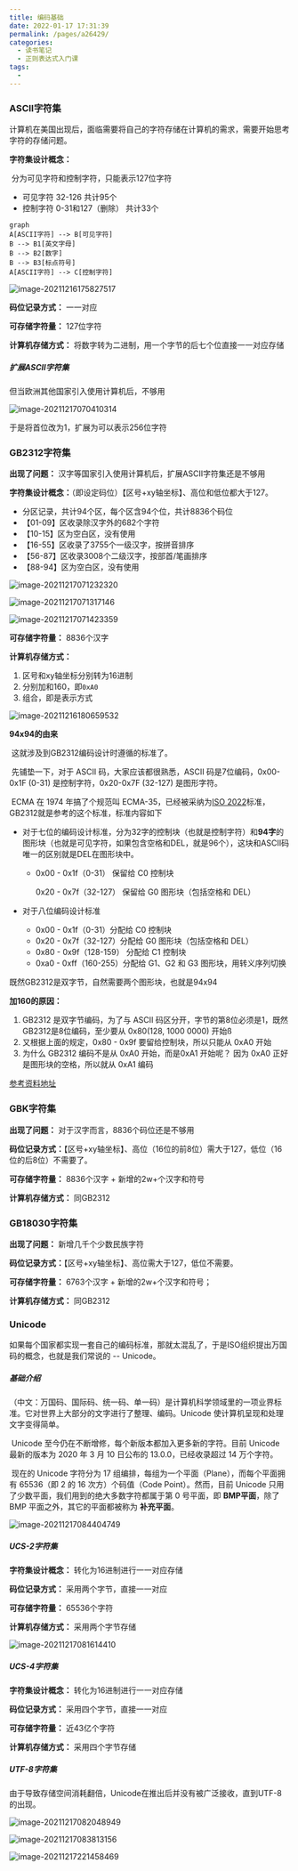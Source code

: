 ```yaml
---
title: 编码基础
date: 2022-01-17 17:31:39
permalink: /pages/a26429/
categories:
  - 读书笔记
  - 正则表达式入门课
tags:
  - 
---
```

### ASCII字符集

​		计算机在美国出现后，面临需要将自己的字符存储在计算机的需求，需要开始思考字符的存储问题。

**字符集设计概念：**

​		分为可见字符和控制字符，只能表示127位字符

- 可见字符  32-126  共计95个
- 控制字符  0-31和127（删除） 共计33个   

```mermaid
graph 
A[ASCII字符] --> B[可见字符]
B --> B1[英文字母]
B --> B2[数字]
B --> B3[标点符号]
A[ASCII字符] --> C[控制字符]
```

![image-20211216175827517](https://tva1.sinaimg.cn/large/008i3skNly1gxgj3qm9qdj31o10u07fi.jpg)

**码位记录方式：** 一一对应

**可存储字符量：** 127位字符

**计算机存储方式：** 将数字转为二进制，用一个字节的后七个位直接一一对应存储



##### 扩展ASCII字符集

但当欧洲其他国家引入使用计算机后，不够用

![image-20211217070410314](https://tva1.sinaimg.cn/large/008i3skNly1gxggiq4js1j31n60u0ajf.jpg)

于是将首位改为1，扩展为可以表示256位字符





### GB2312字符集

**出现了问题：** 汉字等国家引入使用计算机后，扩展ASCII字符集还是不够用

**字符集设计概念：**（即设定码位）【区号+xy轴坐标】、高位和低位都大于127。

- 分区记录，共计94个区，每个区含94个位，共计8836个码位
- 【01-09】区收录除汉字外的682个字符
- 【10-15】区为空白区，没有使用
- 【16-55】区收录了3755个一级汉字，按拼音排序
- 【56-87】区收录3008个二级汉字，按部首/笔画排序
- 【88-94】区为空白区，没有使用

![image-20211217071232320](https://tva1.sinaimg.cn/large/008i3skNly1gxgj3pxk3fj30kk0gnn0i.jpg)

![image-20211217071317146](https://tva1.sinaimg.cn/large/008i3skNly1gxggs87d13j31i40u07eu.jpg)

![image-20211217071423359](https://tva1.sinaimg.cn/large/008i3skNly1gxgj3r4424j31j20u0k1t.jpg)

**可存储字符量：** 8836个汉字

**计算机存储方式：** 

1. 区号和xy轴坐标分别转为16进制
2. 分别加和160，即`0xA0`
3. 组合，即是表示方式

![image-20211216180659532](https://tva1.sinaimg.cn/large/008i3skNly1gxfu20cox4j30m10bl767.jpg)



**94x94的由来**

​		这就涉及到GB2312编码设计时遵循的标准了。

​		先铺垫一下，对于 ASCII 码，大家应该都很熟悉，ASCII 码是7位编码，0x00-0x1F (0-31) 是控制字符，0x20-0x7F (32-127) 是图形字符。

​		ECMA 在 1974 年搞了个规范叫 ECMA-35，已经被采纳为[ISO 2022](https://link.zhihu.com/?target=https%3A//zh.wikipedia.org/wiki/ISO/IEC_2022)标准，GB2312就是参考的这个标准，标准内容如下

- 对于七位的编码设计标准，分为32字的控制块（也就是控制字符）和**94字**的图形块（也就是可见字符，如果包含空格和DEL，就是96个），这块和ASCII码唯一的区别就是DEL在图形块中。

  - 0x00 - 0x1f（0-31） 保留给 C0 控制块

    0x20 - 0x7f（32-127） 保留给 G0 图形块（包括空格和 DEL）

- 对于八位编码设计标准
  - 0x00 - 0x1f（0-31）分配给 C0 控制块
  - 0x20 - 0x7f（32-127）分配给 G0 图形块（包括空格和 DEL）
  -  0x80 - 0x9f（128-159） 分配给 C1 控制块
  - 0xa0 - 0xff（160-255）分配给 G1、G2 和 G3 图形块，用转义序列切换

既然GB2312是双字节，自然需要两个图形块，也就是94x94



**加160的原因：**

1. GB2312 是双字节编码，为了与 ASCII 码区分开，字节的第8位必须是1，既然GB2312是8位编码，至少要从 0x80(128, 1000 0000) 开始ß
2. 又根据上面的规定，0x80 - 0x9f 要留给控制块，所以只能从 0xA0 开始
3.  为什么 GB2312 编码不是从 0xA0 开始，而是0xA1 开始呢？ 因为 0xA0 正好是图形块的空格，所以就从 0xA1 编码

[参考资料地址](https://www.zhihu.com/question/21918229)

### GBK字符集

**出现了问题：** 对于汉字而言，8836个码位还是不够用

**码位记录方式：**【区号+xy轴坐标】、高位（16位的前8位）需大于127，低位（16位的后8位）不需要了。

**可存储字符量：** 8836个汉字 + 新增的2w+个汉字和符号

**计算机存储方式：** 同GB2312



### GB18030字符集

**出现了问题：** 新增几千个少数民族字符

**码位记录方式：**【区号+xy轴坐标】、高位需大于127，低位不需要。

**可存储字符量：** 6763个汉字 + 新增的2w+个汉字和符号；

**计算机存储方式：** 同GB2312





### Unicode

​		如果每个国家都实现一套自己的编码标准，那就太混乱了，于是ISO组织提出万国码的概念，也就是我们常说的 -- Unicode。

##### 基础介绍

​		（中文：万国码、国际码、统一码、单一码）是计算机科学领域里的一项业界标准。它对世界上大部分的文字进行了整理、编码。Unicode 使计算机呈现和处理文字变得简单。

​		  Unicode 至今仍在不断增修，每个新版本都加入更多新的字符。目前 Unicode 最新的版本为 2020 年 3 月 10 日公布的 13.0.0，已经收录超过 14 万个字符。

​		现在的 Unicode 字符分为 17 组编排，每组为一个平面（Plane），而每个平面拥有 65536（即 2 的 16 次方）个码值（Code Point）。然而，目前 Unicode 只用了少数平面，我们用到的绝大多数字符都属于第 0 号平面，即 **BMP平面**，除了 BMP 平面之外，其它的平面都被称为 **补充平面**。

![image-20211217084404749](https://tva1.sinaimg.cn/large/008i3skNly1gxgjelwdmaj315w0i0n0i.jpg)

##### UCS-2字符集

**字符集设计概念：** 转化为16进制进行一一对应存储

**码位记录方式：** 采用两个字节，直接一一对应

**可存储字符量：** 65536个字符

**计算机存储方式：** 采用两个字节存储

![image-20211217081614410](https://tva1.sinaimg.cn/large/008i3skNly1gxgiln8fl2j30nm0yi0xj.jpg)





##### UCS-4字符集

**字符集设计概念：** 转化为16进制进行一一对应存储

**码位记录方式：** 采用四个字节，直接一一对应

**可存储字符量：** 近43亿个字符

**计算机存储方式：** 采用四个字节存储





##### UTF-8字符集

由于导致存储空间消耗翻倍，Unicode在推出后并没有被广泛接收，直到UTF-8的出现。

![image-20211217082048949](https://tva1.sinaimg.cn/large/008i3skNly1gxgiqhnrvxj31gr0u0al0.jpg)

![image-20211217083813156](https://tva1.sinaimg.cn/large/008i3skNly1gxgj8ima7qj316m0rmdi3.jpg)





![image-20211217221458469](/Users/wzyan/Desktop/008i3skNly1gxh6ug8zzoj30u0197gsz.png)
